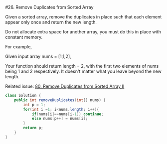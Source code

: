 #26. Remove Duplicates from Sorted Array

Given a sorted array, remove the duplicates in place such that each element appear only once and return the new length.

Do not allocate extra space for another array, you must do this in place with constant memory.

For example,

Given input array nums = [1,1,2],

Your function should return length = 2, with the first two elements of nums being 1 and 2 respectively. It doesn't matter what you leave beyond the new length.

Related issue: [80. Remove Duplicates from Sorted Array II](../GoogleMedium/80.md)
```java
class Solution {
    public int removeDuplicates(int[] nums) {
        int p = 1;
        for(int i =1; i<nums.length; i++){
            if(nums[i]==nums[i-1]) continue;
            else nums[p++] = nums[i];
        }
        return p;
    }
}
```
